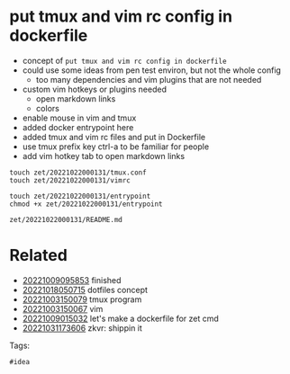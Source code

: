 # put tmux and vim rc config in dockerfile

- concept of `put tmux and vim rc config in dockerfile`
- could use some ideas from pen test environ, but not the whole config
  - too many dependencies and vim plugins that are not needed
- custom vim hotkeys or plugins needed
  - open markdown links
  - colors
- enable mouse in vim and tmux
- added docker entrypoint here
- added tmux and vim rc files and put in Dockerfile
- use tmux prefix key ctrl-a to be familiar for people
- add vim hotkey tab to open markdown links

```
touch zet/20221022000131/tmux.conf
touch zet/20221022000131/vimrc

touch zet/20221022000131/entrypoint
chmod +x zet/20221022000131/entrypoint

```

` zet/20221022000131/README.md `

# Related

- [20221009095853](/zet/20221009095853/README.md) finished
- [20221018050715](/zet/20221018050715/README.md) dotfiles concept
- [20221003150079](/zet/20221003150079/README.md) tmux program
- [20221003150067](/zet/20221003150067/README.md) vim
- [20221009015032](/zet/20221009015032/README.md) let's make a dockerfile for zet cmd
- [20221031173606](/zet/20221031173606/README.md) zkvr: shippin it

Tags:

    #idea
